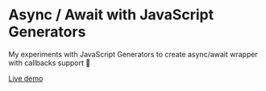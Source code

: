 # Async / Await with JavaScript Generators

My experiments with JavaScript Generators to create async/await wrapper with callbacks support 🎉

[Live demo](https://almo7aya.github.io/async-await-with-generators/)
